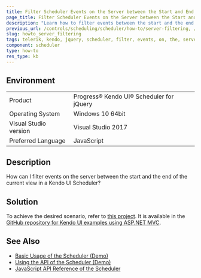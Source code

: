 ```yaml
---
title: Filter Scheduler Events on the Server between the Start and End of the Current View
page_title: Filter Scheduler Events on the Server between the Start and End of the Current View
description: "Learn how to filter events between the start and the end of the current view on the server in the Kendo UI for jQuery Scheduler."
previous_url: /controls/scheduling/scheduler/how-to/server-filtering, /controls/scheduling/scheduler/how-to/filtering/server-filtering
slug: howto_server_filtering
tags: telerik, kendo, jquery, scheduler, filter, events, on, the, server, between, start, end, of, current, view
component: scheduler
type: how-to
res_type: kb
---
```


## Environment

<table>
 <tr>
  <td>Product</td>
  <td>Progress® Kendo UI® Scheduler for jQuery</td>
 </tr>
 <tr>
  <td>Operating System</td>
  <td>Windows 10 64bit</td>
 </tr>
 <tr>
  <td>Visual Studio version</td>
  <td>Visual Studio 2017</td>
 </tr>
 <tr>
  <td>Preferred Language</td>
  <td>JavaScript</td>
 </tr>
</table>

## Description

How can I filter events on the server between the start and the end of the current view in a Kendo UI Scheduler?

## Solution

To achieve the desired scenario, refer to [this project](https://github.com/telerik/kendo-examples-asp-net-mvc/tree/master/scheduler-server-filtering). It is available in the [GitHub repository for Kendo UI examples using ASP.NET MVC](https://github.com/telerik/kendo-examples-asp-net-mvc).

## See Also

* [Basic Usage of the Scheduler (Demo)](https://demos.telerik.com/kendo-ui/scheduler/index)
* [Using the API of the Scheduler (Demo)](https://demos.telerik.com/kendo-ui/scheduler/api)
* [JavaScript API Reference of the Scheduler](/api/javascript/ui/scheduler)
